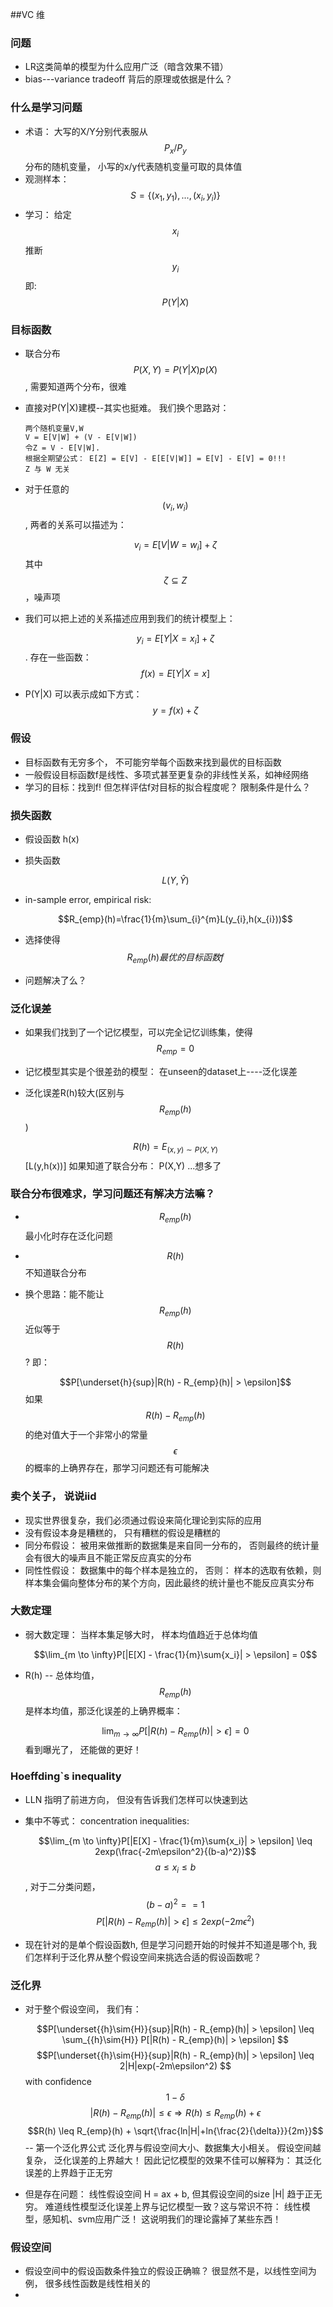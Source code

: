 ##VC 维
### 问题
- LR这类简单的模型为什么应用广泛（暗含效果不错）
- bias---variance tradeoff 背后的原理或依据是什么？

### 什么是学习问题
- 术语： 大写的X/Y分别代表服从$$P_x/P_y$$分布的随机变量， 小写的x/y代表随机变量可取的具体值
- 观测样本：$$ S = \{(x_1,y_1),...,(x_i, y_i)\} $$ 
- 学习： 给定$$x_i$$ 推断 $$y_i$$    即: $$P(Y|X)$$

### 目标函数
- 联合分布 $$P(X,Y) = P(Y|X)p(X)$$, 需要知道两个分布，很难
- 直接对P(Y|X)建模--其实也挺难。 我们换个思路对：  

      两个随机变量V,W
      V = E[V|W] + (V - E[V|W])
      令Z = V - E[V|W]. 
      根据全期望公式： E[Z] = E[V] - E[E[V|W]] = E[V] - E[V] = 0!!!
      Z 与 W 无关
- 对于任意的$$(v_i, w_i)$$, 两者的关系可以描述为： 
   
  $$v_i = E[V|W=w_i] + \zeta $$ 
  其中 $$\zeta \subseteq Z$$ ，噪声项
- 我们可以把上述的关系描述应用到我们的统计模型上： 

  $$y_i = E[Y|X=x_i] + \zeta $$ . 存在一些函数： $$f(x) = E[Y|X=x] $$
 
- P(Y|X) 可以表示成如下方式：    
  $$y = f(x) + \zeta$$
  
### 假设
- 目标函数有无穷多个， 不可能穷举每个函数来找到最优的目标函数
- 一般假设目标函数f是线性、多项式甚至更复杂的非线性关系，如神经网络
- 学习的目标：找到f! 但怎样评估f对目标的拟合程度呢？ 限制条件是什么？

### 损失函数
- 假设函数 h(x)
- 损失函数   

  $$L(Y,\hat{Y})$$
- in-sample error, empirical risk:  

  $$R_{emp}(h)=\frac{1}{m}\sum_{i}^{m}L(y_{i},h(x_{i}))$$
- 选择使得$$R_{emp}(h)最优的目标函数f$$
- 问题解决了么？
### 泛化误差
- 如果我们找到了一个记忆模型，可以完全记忆训练集，使得 $$R_{emp} = 0$$
- 记忆模型其实是个很差劲的模型： 在unseen的dataset上----泛化误差
- 泛化误差R(h)较大(区别与$$R_{emp}(h)$$)
     
  $$R(h)=E_{{(x,y)}{\sim}P(X,Y)}$$[L(y,h(x))]
  如果知道了联合分布： P(X,Y)  ...想多了
### 联合分布很难求，学习问题还有解决方法嘛？
- $$R_{emp}(h)$$最小化时存在泛化问题
- $$R(h)$$不知道联合分布
- 换个思路：能不能让$$R_{emp}(h)$$ 近似等于 $$R(h)$$? 即： 

  $$P[\underset{h}{sup}|R(h) - R_{emp}(h)| > \epsilon]$$
  如果 $$R(h) - R_{emp}(h)$$ 的绝对值大于一个非常小的常量$$\epsilon$$的概率的上确界存在，那学习问题还有可能解决
  
### 卖个关子， 说说iid
- 现实世界很复杂，我们必须通过假设来简化理论到实际的应用
- 没有假设本身是糟糕的， 只有糟糕的假设是糟糕的
- 同分布假设： 被用来做推断的数据集是来自同一分布的， 否则最终的统计量会有很大的噪声且不能正常反应真实的分布
- 同性性假设： 数据集中的每个样本是独立的， 否则： 样本的选取有依赖，则样本集会偏向整体分布的某个方向，因此最终的统计量也不能反应真实分布

### 大数定理
- 弱大数定理： 当样本集足够大时， 样本均值趋近于总体均值   
   
  $$\lim_{m \to \infty}P[|E[X] - \frac{1}{m}\sum{x_i}| > \epsilon] = 0$$ 
- R(h) -- 总体均值， $$R_{emp}(h)$$ 是样本均值，那泛化误差的上确界概率：  

  $$\lim_{m \to \infty}P[|R(h) - R_{emp}(h)| > \epsilon] = 0$$
  看到曝光了， 还能做的更好！
### Hoeffding`s inequality
- LLN 指明了前进方向， 但没有告诉我们怎样可以快速到达
- 集中不等式： concentration inequalities:    

  $$\lim_{m \to \infty}P[|E[X] - \frac{1}{m}\sum{x_i}| > \epsilon] \leq 2exp(\frac{-2m\epsilon^2}{(b-a)^2})$$ 
  $$ a \leq x_i \leq b $$ , 对于二分类问题， $$(b-a)^2 == 1$$
  $$P[|R(h) - R_{emp}(h)| > \epsilon] \leq 2exp(-2m\epsilon^2)$$
- 现在针对的是单个假设函数h, 但是学习问题开始的时候并不知道是哪个h, 我们怎样利于泛化界从整个假设空间来挑选合适的假设函数呢？

### 泛化界
- 对于整个假设空间， 我们有：  

  $$P[\underset{{h}\sim{H}}{sup}|R(h) - R_{emp}(h)| > \epsilon] \leq \sum_{{h}\sim{H}} P[|R(h) - R_{emp}(h)| > \epsilon] $$ 
$$P[\underset{{h}\sim{H}}{sup}|R(h) - R_{emp}(h)| > \epsilon] \leq  2|H|exp(-2m\epsilon^2) $$
  with confidence $$1 - \delta$$
  $$|R(h) - R_{emp}(h)| \leq \epsilon \Rightarrow R(h) \leq R_{emp}(h) + \epsilon $$ 
  $$R(h) \leq R_{emp}(h) + \sqrt{\frac{ln|H|+ln{\frac{2}{\delta}}}{2m}}$$ -- 第一个泛化界公式
  泛化界与假设空间大小、数据集大小相关。 假设空间越复杂， 泛化误差的上界越大！ 
  因此记忆模型的效果不佳可以解释为： 其泛化误差的上界趋于正无穷
- 但是存在问题： 线性假设空间 H = ax + b, 但其假设空间的size |H| 趋于正无穷。 难道线性模型泛化误差上界与记忆模型一致？这与常识不符： 线性模型，感知机、svm应用广泛！ 这说明我们的理论露掉了某些东西！

### 假设空间
- 假设空间中的假设函数条件独立的假设正确嘛？
  很显然不是，以线性空间为例， 很多线性函数是线性相关的
- 
  
  
  
      
      
    

